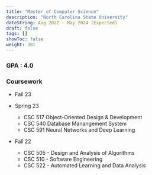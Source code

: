 ```yaml
---
title: "Master of Computer Science"
description: "North Carolina State University"
dateString: Aug 2022 - May 2024 (Expected)
draft: false
tags: []
showToc: false
weight: 301
--- 
```


### GPA : 4.0 

### Coursework
- Fall 23

- Spring 23
    - CSC 517 Object-Oriented Design & Development
    - CSC 540 Database Manangement System
    - CSC 591 Neural Networks and Deep Learning

- Fall 22
    - CSC 505 - Design and Analysis of Algorithms
    - CSC 510 - Software Engineering
    - CSC 522 - Automated Learning and Data Analysis


